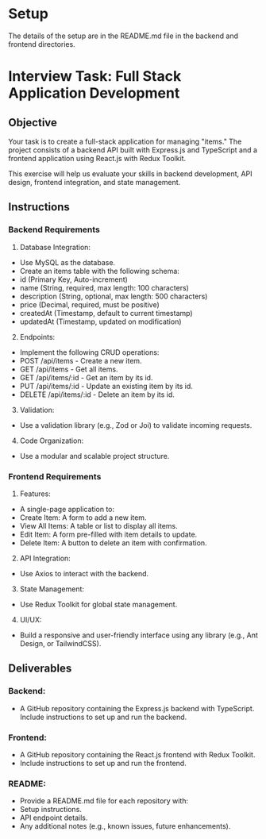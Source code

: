 # Setup

The details of the setup are in the README.md file in the backend and frontend directories.

# Interview Task: Full Stack Application Development
## Objective
Your task is to create a full-stack application for managing "items." The project consists of a backend API built with Express.js and TypeScript and a frontend application using React.js with Redux Toolkit.

This exercise will help us evaluate your skills in backend development, API design, frontend integration, and state management.

## Instructions
### Backend Requirements
1. Database Integration:

- Use MySQL as the database.
- Create an items table with the following schema:
- id (Primary Key, Auto-increment)
- name (String, required, max length: 100 characters)
- description (String, optional, max length: 500 characters)
- price (Decimal, required, must be positive)
- createdAt (Timestamp, default to current timestamp)
- updatedAt (Timestamp, updated on modification)

2. Endpoints:
- Implement the following CRUD operations:
- POST /api/items - Create a new item.
- GET /api/items - Get all items.
- GET /api/items/:id - Get an item by its id.
- PUT /api/items/:id - Update an existing item by its id.
- DELETE /api/items/:id - Delete an item by its id.

3. Validation:
- Use a validation library (e.g., Zod or Joi) to validate incoming requests.

4. Code Organization:
- Use a modular and scalable project structure.

### Frontend Requirements
1. Features:
- A single-page application to:
- Create Item: A form to add a new item.
- View All Items: A table or list to display all items.
- Edit Item: A form pre-filled with item details to update.
- Delete Item: A button to delete an item with confirmation.

2. API Integration:
- Use Axios  to interact with the backend.

3. State Management:
- Use Redux Toolkit for global state management.

4. UI/UX:
- Build a responsive and user-friendly interface using any library (e.g., Ant Design, or TailwindCSS).

## Deliverables
### Backend:
- A GitHub repository containing the Express.js backend with TypeScript.
Include instructions to set up and run the backend.

### Frontend:
- A GitHub repository containing the React.js frontend with Redux Toolkit.
- Include instructions to set up and run the frontend.

### README:
- Provide a README.md file for each repository with:
- Setup instructions.
- API endpoint details.
- Any additional notes (e.g., known issues, future enhancements).

